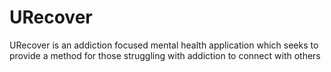 # URecover
URecover is an addiction focused mental health application which seeks to provide a method for those struggling with addiction to connect with others
